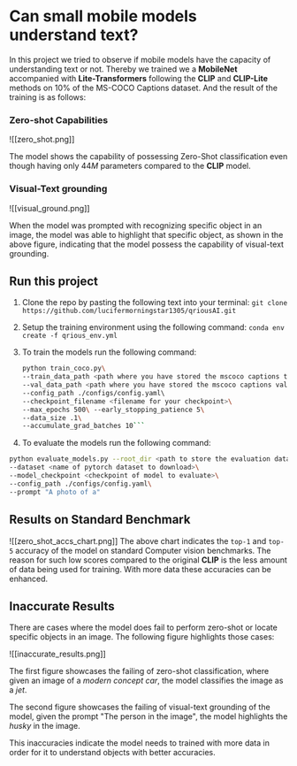 # Can small mobile models understand text?

In this project we tried to observe if mobile models have the capacity of understanding text or not. Thereby we trained we a **MobileNet** accompanied with **Lite-Transformers** following the **CLIP** and **CLIP-Lite** methods on $10\%$ of the MS-COCO Captions dataset. And the result of the training is as follows:

### Zero-shot Capabilities

![[zero_shot.png]]

The model shows the capability of possessing Zero-Shot classification even though having only $44M$ parameters compared to the **CLIP** model.

### Visual-Text grounding
![[visual_ground.png]]

When the model was prompted with recognizing specific object in an image, the model was able to highlight that specific object, as shown in the above figure, indicating that the model possess the capability of visual-text grounding. 

## Run this project

1. Clone the repo by pasting the following text into your terminal:
	`git clone https://github.com/lucifermorningstar1305/qriousAI.git`

2. Setup the training environment using the following command:
	`conda env create -f qrious_env.yml`

3. To train the models run the following command:

	```bash
	python train_coco.py\ 
	--train_data_path <path where you have stored the mscoco captions training dataset as a csv>\ 
	--val_data_path <path where you have stored the mscoco captions validation dataset as a csv>\ 
	--config_path ./configs/config.yaml\ 
	--checkpoint_filename <filename for your checkpoint>\ 
	--max_epochs 500\ --early_stopping_patience 5\ 
	--data_size .1\ 
	--accumulate_grad_batches 10```

4. To evaluate the models run the following command:
```bash
python evaluate_models.py --root_dir <path to store the evaluation dataset>\ 
--dataset <name of pytorch dataset to download>\ 
--model_checkpoint <checkpoint of model to evaluate>\
--config_path ./configs/config.yaml\
--prompt "A photo of a"
```

## Results on Standard Benchmark
![[zero_shot_accs_chart.png]]
The above chart indicates the `top-1` and `top-5` accuracy of the model on standard Computer vision benchmarks. The reason for such low scores compared to the original **CLIP** is the less amount of data being used for training. With more data these accuracies can be enhanced.

## Inaccurate Results

There are cases where the model does fail to perform zero-shot or locate specific objects in an image. The following figure highlights those cases:

![[inaccurate_results.png]]

The first figure showcases the failing of zero-shot classification, where given an image of a *modern concept car*, the model classifies the image as a *jet*. 

The second figure showcases the failing of visual-text grounding of the model, given the prompt "The person in the image", the model highlights the *husky* in the image.

This inaccuracies indicate the model needs to trained with more data in order for it to understand objects with better accuracies.



